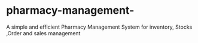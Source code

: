 # pharmacy-management-
A simple and efficient Pharmacy Management System for inventory, Stocks ,Order  and sales management
